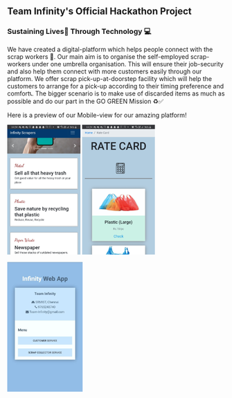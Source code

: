 ## Team Infinity's Official Hackathon Project


### Sustaining Lives🌲 Through Technology 💻

We have created a digital-platform which helps people connect with the scrap workers 🔗. Our main aim is to organise the self-employed scrap-workers under one umbrella organisation. This will ensure their job-security and also help them connect with more customers easily through our platform. We offer scrap pick-up-at-doorstep facility which will help the customers to arrange for a pick-up according to their timing preference and comfort📞. The bigger scenario is to make use of discarded items as much as possible and do our part in the GO GREEN Mission ♻✅

Here is a preview of our Mobile-view for our amazing platform!

<img src="imgs/1.jpeg" height="300px">             <img src="imgs/4.jpeg" height="300px">            

<img src="imgs/mob1N.jpeg" height="300px"> 
